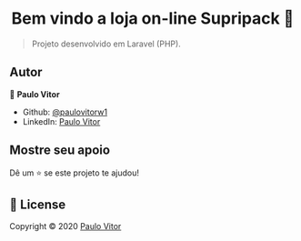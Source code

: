 <h1 align="center">Bem vindo a loja on-line Supripack 👋</h1>

> Projeto desenvolvido em Laravel (PHP).

## Autor

 👤 **Paulo Vitor**
* Github: [@paulovitorw1](https://github.com/paulovitorw1)
* LinkedIn: [Paulo Vitor](https://www.linkedin.com/in/paulo-vitor-a81baa113/)

## Mostre seu apoio

Dê um ⭐️ se este projeto te ajudou!

## 📝 License
Copyright © 2020 [Paulo Vitor](https://www.linkedin.com/in/paulo-vitor-a81baa113/)


